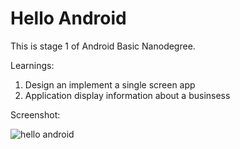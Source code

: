 # Hello Android

This is stage 1 of Android Basic Nanodegree.

Learnings:
1. Design an implement a single screen app
2. Application display information about a businsess


Screenshot: 

![hello android](https://user-images.githubusercontent.com/33603567/47099975-1c0a2680-d23f-11e8-9419-34bf41600ec2.jpg)
